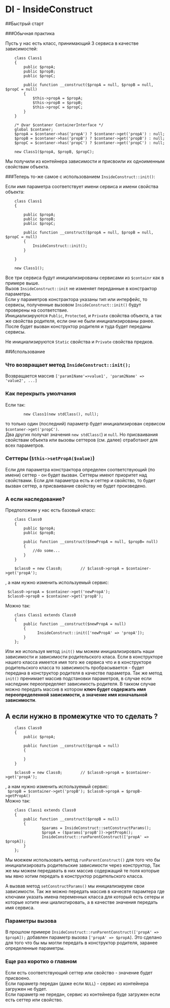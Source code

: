 # DI - InsideConstruct

##Быстрый старт

###Обычная практика

Пусть у нас есть класс, принимающий 3 сервиса в качестве зависимостей:

```
    class Class1
    {
        public $propA;
        public $propB;
        public $propC;

        public function __construct($propA = null, $propB = null, $propC = null)
        {
            $this->propA = $propA;
            $this->propB = $propB;
            $this->propC = $propC;
        }
    }

    /* @var $contaner ContainerInterface */
    global $contaner;
    $propA = $contaner->has('propA') ? $contaner->get('propA') : null;
    $propB = $contaner->has('propB') ? $contaner->get('propB') : null;
    $propC = $contaner->has('propC') ? $contaner->get('propC') : null;

    new Class1($propA, $propB, $propC);
```

Мы получили из контейнера зависимости и присвоили их одноименным свойствам объекта.

###Теперь то-же самое с использованием `InsideConstruct::init()`:

Если имя параметра соответствует имени сервиса и имени свойства объекта:

```
    class Class1
    {

        public $propA;
        public $propB;
        public $propC;

        public function __construct($propA = null, $propB = null, $propC = null)
        {
            InsideConstruct::init();
        }

    }

    new Class1();
```

Все три сервиса будут инициализированы сервисами из `$containr` как в примере выше.  
Вызов `InsideConstruct::init` не изменяет переданные в констрактор параметры.  
Если у параметров констрактора указаны тип или интерфейс, то сервисы, полученные вызовом 
`InsideConstruct::init()` будут проверены на соответствие.  
Инициализируются `Public`, `Protected`, и `Private` свойства объекта, а так же свойства родителя, 
если они не были инициализированы ранее. После будет вызван конструктор родителя и туда будет переданы сервисы.

Не инициализируются `Static` свойства и `Private` свойства предков.
 
##Использование

### Что возвращает метод `InsideConstruct::init();`
Возвращается массив `['param1Name'=>value1', 'param2Name' => 'value2', ...]`

### Как перекрыть умолчания
Если так:

            new Class1(new stdClass(), null);
то только один (последний) параметр будет инициализирован сервисом `$contaner->get('propC')`.  
Два других получат значения `new stdClass(`) и `null`. Но присваивания свойствам объекта или вызовы сеттеров (см. далее) отработают для всех параметров. 


### Сеттеры  (`$this->setPropA($value)`)
Если для параметра констрактора определен соответствующий (по имени) сеттер - он будет вызван.
Сеттеры имеют приоритет над свойствами. Если для параметра есть и сеттер и свойство, то будет вызван сеттер, а присваивание свойству не будет произведено.

### А если наследование?
Предположим у нас есть базовый класс:

```
	class Class0
	{
		public $propA;
		public $propB;
	
	    public function __construct($newPropA = null, $propB= null)
	    {
	        //do some...
		}
	}

	$class0 = new Class0;        // $class0->propA = $container->get('propA');
```
, а нам нужно изменить используемый сервис:  

```
 $class0->propA = $container->get('newPropA');
 $class0->propB = $container->get('propB');
```
  
Можно так:

```
	class Class1 extends Class0
	{
	    public function __construct($newPropA = null)
	    {
	          InsideConstruct::init(['newPropA' => 'propA']);  
		}
	};
```

Или же используя метод `init()` мы можем инициализировать наши зависимости и зависимости родительского класа.
Если в конструкторе нашего класcа имеется имя того же сервиса что и в конструкторе родительского класса то 
зависимость пробрасывается - будет передана в конструктор родителя в качестве параметра.
Так же метод `init()` пренимает массив подстановки параметров, в случае если наследник переопределяет зависимость родителя.
В такком случае можно передать массив в котором **ключ будет содержать имя переопределенной зависимости, а значение имя изначальной зависимости**.

## А если нужно в промежутке что то сделать ?
```
	class Class0
	{
		public $propA;
	
	    public function __construct($propA = null)
	    {

		}
	}

	$class0 = new Class0;        // $class0->propA = $container->get('propA');
```
, а нам нужно изменить используемый сервис:  
    ``` 
        $propB = $container->get('propB');
        $class0->propA = $propB->getPropA()
    ```  
Можно так:

```
	class Class1 extends Class0
	{
	    public function __construct($propB = null)
	    {
	            $params = InsideConstruct::setConstructParams();
	            $propA = ($params['propB'])->getPropA();
				InsideConstruct::runParentConstruct(['propA' => $propA]);
		}
	};
```

Мы моежем использовать метод `runParentConstruct()` для того что бы инициализировать родительские зависимости через конструктор,
Так же мы можем передавать в них массив содержащий те поля которые мы явно хотим передать в конструктор родительского класcа.

А вызвав метод `setConstructParams()` мы инициализируем свои зависимости. Так же можно передать массив в качесвте парамтера
где ключами указать имена переменных класса для который есть сетеры и которые хотите ини циализтировать, 
а в качестве значения передать имя сервиса.

### Параметры вызова
В прошлом примере `InsideConstruct::runParentConstruct(['propA' => $propA]);` добавлен параметр вызова `['propA' => $propA]`.
Это сделано для того что бы мы могли передать в конструктор родителя, заранее определенные параметры.


### Еще раз коротко о главном
Если есть соответствующий сеттер или свойство - значение будет присвоено.   
Если параметр передан (даже если `NULL`) - сервис из контейнера загружен не будет.   
Если параметр не передан, сервис из контейнера буде загружен если есть сеттер или свойство.   

